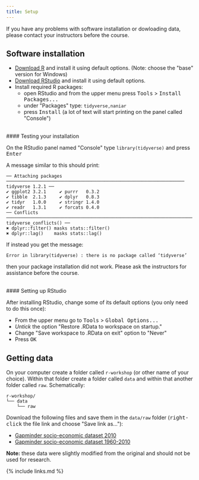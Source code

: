 ```yaml
---
title: Setup
---
```


If you have any problems with software installation or dowloading data, please 
contact your instructors before the course.

## Software installation

- [Download R](https://cran.r-project.org/) and install it using default options. (Note: choose the "base" version for Windows)
- [Download RStudio](https://www.rstudio.com/products/rstudio/download/#download) and install it using default options. 
- Install required R packages: 
  - open RStudio and from the upper menu press <kbd>Tools</kbd> > <kbd>Install Packages...</kbd>
  - under "Packages" type: `tidyverse,naniar`
  - press <kbd>Install</kbd> (a lot of text will start printing on the panel called "Console")

<br>
#### Testing your installation

On the RStudio panel named "Console" type `library(tidyverse)` and press <kbd>Enter</kbd>

A message similar to this should print:

```
── Attaching packages ─────────────────────────────────────────────────────────────────── tidyverse 1.2.1 ──
✔ ggplot2 3.2.1     ✔ purrr   0.3.2
✔ tibble  2.1.3     ✔ dplyr   0.8.3
✔ tidyr   1.0.0     ✔ stringr 1.4.0
✔ readr   1.3.1     ✔ forcats 0.4.0
── Conflicts ────────────────────────────────────────────────────────────────────── tidyverse_conflicts() ──
✖ dplyr::filter() masks stats::filter()
✖ dplyr::lag()    masks stats::lag()
```
<p></p>

If instead you get the message: 

```
Error in library(tidyverse) : there is no package called ‘tidyverse’
```
 
then your package installation did not work. Please ask the instructors for 
assistance before the course. 

<br>
#### Setting up RStudio

After installing RStudio, change some of its default options (you only need to 
do this once): 

- From the upper menu go to <kbd>Tools</kbd> > <kbd>Global Options...</kbd> 
- _Untick_ the option "Restore .RData to workspace on startup."
- Change "Save workspace to .RData on exit" option to "Never"
- Press <kbd>OK</kbd>


## Getting data

On your computer create a folder called `r-workshop` (or other name of your choice).
Within that folder create a folder called `data` and within that another folder called 
`raw`. Schematically:

```
r-workshop/
└── data
    └── raw
```
<p></p>

Download the following files and save them in the `data/raw` folder (<kbd>right-click</kbd> 
the file link and choose "Save link as..."):

- [Gapminder socio-economic dataset 2010](https://github.com/tavareshugo/r-eda-gapminder/raw/gh-pages/_episodes_rmd/data/gapminder2010_socioeconomic.csv)
- [Gapminder socio-economic dataset 1960-2010](https://github.com/tavareshugo/r-eda-gapminder/raw/gh-pages/_episodes_rmd/data/gapminder1960to2010_socioeconomic.csv)


**Note:** these data were slightly modified from the original and should not be 
used for research. 


{% include links.md %}
